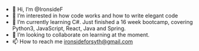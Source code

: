 - 👋 Hi, I’m @IronsideF
- 👀 I’m interested in how code works and how to write elegant code
- 🌱 I’m currently learning C#. Just finished a 16 week bootcamp, covering Python3, JavaScript, React, Java and Spring.
- 💞️ I’m looking to collaborate on learning at the moment.
- 📫 How to reach me ironsideforsyth@gmail.com

<!---
IronsideF/IronsideF is a ✨ special ✨ repository because its `README.md` (this file) appears on your GitHub profile.
You can click the Preview link to take a look at your changes.
--->
